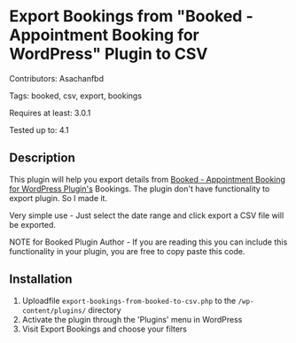 # Export Bookings from "Booked - Appointment Booking for WordPress" Plugin to CSV

Contributors: Asachanfbd

Tags: booked, csv, export, bookings

Requires at least: 3.0.1

Tested up to: 4.1

## Description
This plugin will help you export details from [Booked - Appointment Booking for WordPress Plugin's](https://codecanyon.net/item/booked-appointments-appointment-booking-for-wordpress/9466968) Bookings. The plugin don't have functionality to export plugin. So I made it.

Very simple use - Just select the date range and click export a CSV file will be exported. 

NOTE for Booked Plugin Author - If you are reading this you can include this functionality in your plugin, you are free to copy paste this code.

## Installation
1. Uploadfile `export-bookings-from-booked-to-csv.php` to the `/wp-content/plugins/` directory
2. Activate the plugin through the \'Plugins\' menu in WordPress
3. Visit Export Bookings and choose your filters
